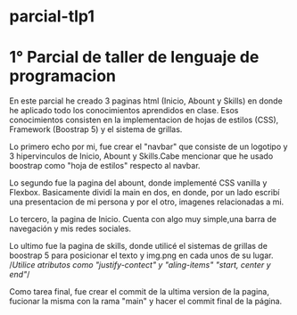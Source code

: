 # parcial-tlp1

# 1° Parcial de taller de lenguaje de programacion

  En este parcial he creado 3 paginas html (Inicio, Abount y Skills) en donde he aplicado todo los conocimientos aprendidos en clase. Esos conocimientos consisten en la
 implementacion de hojas de estilos (CSS), Framework (Boostrap 5) y el sistema de grillas.
 
 Lo primero echo por mi, fue crear el "navbar" que consiste de un logotipo y 3 hipervinculos de Inicio, Abount y Skills.Cabe mencionar que he usado boostrap como "hoja de
 estilos" respecto al navbar. 
 
 Lo segundo fue la pagina del abount, donde implementé CSS vanilla y Flexbox. Basicamente dividí la main en dos, en donde, por un lado escribí una presentacion de mi persona
 y por el otro, imagenes relacionadas a mi.
 
 Lo tercero, la pagina de Inicio. Cuenta con algo muy simple,una barra de navegación y mis redes sociales.
 
 Lo ultimo fue la pagina de skills, donde utilicé el sistemas de grillas de boostrap 5 para posicionar el texto y img.png en cada unos de su lugar. /*Utilice atributos como "justify-contect" y "aling-items" "start, center y end"*/
 
 

Como tarea final, fue crear el commit de la ultima version de la pagina, fucionar la misma con la rama "main" y hacer el commit final de la página.
 
 
 
